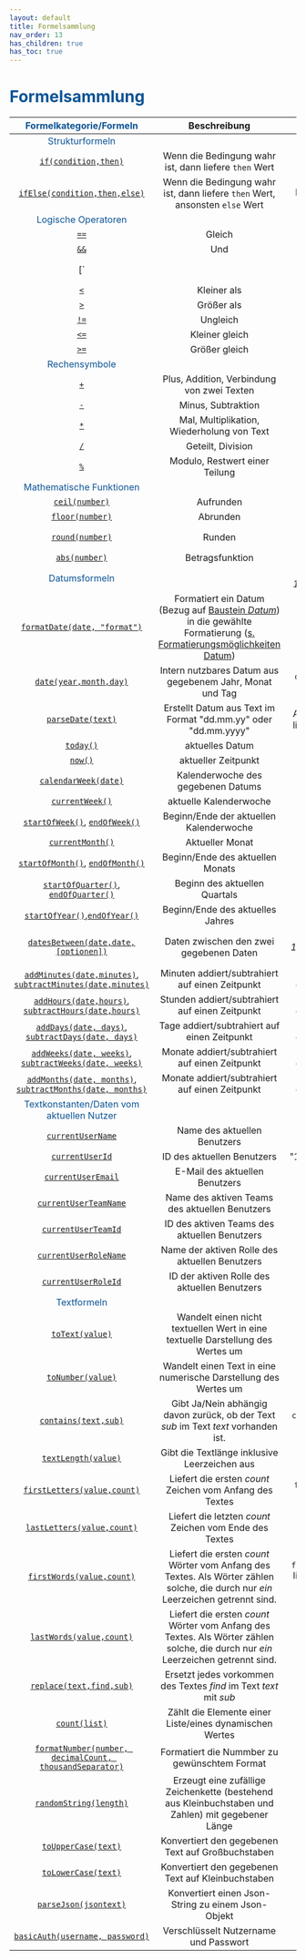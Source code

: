 ```yaml
---
layout: default
title: Formelsammlung
nav_order: 13
has_children: true
has_toc: true
---
```


# <span style="color:#0b5394">**Formelsammlung**</span>

|<span style="color:#0b5394">Formelkategorie/Formeln</span> | Beschreibung | Beispiel
|:------:              |:------------:            |:------------:
|<span style="color:#0b5394">Strukturformeln</span>|<span></span>|<span></span>
| [`if(condition,then)`](/docs/formulas/childs/other-formulas.html#strukturformel)   | Wenn die Bedingung wahr ist, dann liefere `then` Wert| `if(1==1, "wahr")` liefert "wahr"
| [`ifElse(condition,then,else)`](/docs/formulas/childs/other-formulas.html#strukturformel) | Wenn die Bedingung wahr ist, dann liefere `then` Wert, ansonsten `else` Wert | `ifElse(1==1, "wahr", "falsch")` liefert "wahr", `ifElse(1==2, "wahr", "falsch")` liefert "falsch"
|<span style="color:#0b5394">Logische Operatoren</span>  |<span></span>|<span></span>
| [`==`](/docs/formulas/childs/other-formulas.html#operatoren)            |Gleich               |`1 == 2` liefert false
| [`&&`](/docs/formulas/childs/other-formulas.html#operatoren)            |Und                  |`1 == 1 && 2 == 2` liefert true
| [`||`](/docs/formulas/childs/other-formulas.html#operatoren)            |Oder                 |`1 == 1 || 2 == 3` liefert true
| [`<`](/docs/formulas/childs/other-formulas.html#operatoren)             |Kleiner als          |`1 < 2` liefert true
| [`>`](/docs/formulas/childs/other-formulas.html#operatoren)             |Größer als           |`1 > 2` liefert false
| [`!=`](/docs/formulas/childs/other-formulas.html#operatoren)            |Ungleich             |`1 != 2` liefert true
| [`<=`](/docs/formulas/childs/other-formulas.html#operatoren)            |Kleiner gleich       |`1 <= 2` liefert true
| [`>=`](/docs/formulas/childs/other-formulas.html#operatoren)            |Größer gleich        |`1 >= 2` liefert false
|<span style="color:#0b5394">Rechensymbole</span>|<span></span>|<span></span>
| [`+`](/docs/formulas/childs/other-formulas.html#rechensymbole)             |Plus, Addition, Verbindung von zwei Texten      |`1 + 2` liefert 3, `"Hallo " + "Welt"` liefert "Hallo Welt"
| [`-`](/docs/formulas/childs/other-formulas.html#rechensymbole)             |Minus, Subtraktion   |`1 - 2` liefert -1
| [`*`](/docs/formulas/childs/other-formulas.html#rechensymbole)             |Mal, Multiplikation, Wiederholung von Text  |`2 * 3` liefert 6, `"Hallo " * 3` liefert "Hallo Hallo Hallo "
| [`/`](/docs/formulas/childs/other-formulas.html#rechensymbole)             |Geteilt, Division    |`6 / 2` liefert 3
| [`%`](/docs/formulas/childs/other-formulas.html#rechensymbole)             |Modulo, Restwert einer Teilung |`5 % 2` liefert 1
|<span style="color:#0b5394">Mathematische Funktionen</span>|<span></span>|<span></span>
|[`ceil(number)`](/docs/formulas/childs/number-formulas.html#zahlenformeln)             |Aufrunden            | `ceil(3.1)` liefert 4
|[`floor(number)`](/docs/formulas/childs/number-formulas.html#zahlenformeln)            |Abrunden             | `floor(3.9)` liefert 3
|[`round(number)`](/docs/formulas/childs/number-formulas.html#zahlenformeln)            |Runden               | `round(3.499)` liefert 3, `round(3.511)` liefert 4 
|[`abs(number)`](/docs/formulas/childs/number-formulas.html#zahlenformeln)              |Betragsfunktion      | `abs(-4)` liefert 4
|<span style="color:#0b5394">Datumsformeln</span>|<span></span>|(Beispiel Berechnungszeitpunkt: *15.06.2021 (Dienstag)* um 8:00 Uhr)
| [`formatDate(date, "format")`](/docs/formulas/childs/date-formulas.html#formatdate) | Formatiert ein Datum (Bezug auf [Baustein *Datum*](/docs/record-spec-settings/grand-childs-form/date.html)) in die gewählte Formatierung ([s. Formatierungsmöglichkeiten Datum](/docs/formulas/childs/date-formulas.html#formatierungsmöglichkeiten-bei-formatdate)) | `formatDate(today(), "dd.MM.yyyy")` liefert *15.06.2021*
|[`date(year,month,day)`](/docs/formulas/childs/date-formulas.html#datumsformeln-zum-erzeugen-von-daten ) | Intern nutzbares Datum aus gegebenem Jahr, Monat und Tag| `date(2021,06,15)` liefert *15.06.2021 00:00:00.000000*
|[`parseDate(text)`](/docs/formulas/childs/date-formulas.html#datumsformeln-zum-erzeugen-von-daten)  |Erstellt Datum aus Text im Format "dd.mm.yy" oder "dd.mm.yyyy"| Aufruf von "parseDate(15.06.2021)" liefert *15.06.2021 00:00:00.000000*
| [`today()`](/docs/formulas/childs/date-formulas.html#datumsformeln-zum-erzeugen-von-daten)     | aktuelles Datum | *15.06.2021 00:00:00.000000*
| [`now()`](/docs/formulas/childs/date-formulas.html#datumsformeln-zum-erzeugen-von-daten)     | aktueller Zeitpunkt | *15.06.2021 08:00:00.000000*
| [`calendarWeek(date)`](/docs/formulas/childs/date-formulas.html#datumsformeln-zu-kalenderwochen) | Kalenderwoche des gegebenen Datums| *24*
| [`currentWeek()`](/docs/formulas/childs/date-formulas.html#datumsformeln-zu-kalenderwochen)| aktuelle Kalenderwoche | *2021-W24*
|[`startOfWeek()`](/docs/formulas/childs/date-formulas.html#datumsformeln-zum-erzeugen-von-daten), [`endOfWeek()`](/docs/formulas/childs/date-formulas.html#datumsformeln-zum-erzeugen-von-daten)| Beginn/Ende der aktuellen Kalenderwoche |*14.06.2021 00:00:00.000000*, *20.06.2021 00:00:00.000000* 
| [`currentMonth()`]() | Aktueller Monat  | *2021-06*
|[`startOfMonth()`](/docs/formulas/childs/date-formulas.html#datumsformeln-zum-erzeugen-von-daten), [`endOfMonth()`](/docs/formulas/childs/date-formulas.html#datumsformeln-zum-erzeugen-von-daten)| Beginn/Ende des aktuellen Monats | *01.04.2021 00:00:00.000000*, *30.06.2021 00:00:00.000000*
| [`startOfQuarter()`](/docs/formulas/childs/date-formulas.html#datumsformeln-zum-erzeugen-von-daten), [`endOfQuarter()`](/docs/formulas/childs/date-formulas.html#datumsformeln-zum-erzeugen-von-daten)   | Beginn des aktuellen Quartals     | *01.04.2021 00:00:00.000000*, *30.06.2021 00:00:00.000000*
| [`startOfYear()`](/docs/formulas/childs/date-formulas.html#datumsformeln-zum-erzeugen-von-daten),[`endOfYear()`](/docs/formulas/childs/date-formulas.html#datumsformeln-zum-erzeugen-von-daten) | Beginn/Ende des aktuelles Jahres       | *01.01.2021 00:00:00.000000*, *31.12.2021 00:00:00.000000*
| [`datesBetween(date,date,[optionen])`](/docs/formulas/childs/date-formulas.html#weitere-datumsformeln) | Daten zwischen den zwei gegebenen Daten| *[15.06.2021, 16.06.2021, 17.06.2021, 18.06.2021]* Bei Angabe vom *18.06.2021* als zweites Datum 
| [`addMinutes(date,minutes)`](/docs/formulas/childs/date-formulas.html#datumsformeln-zum-errechnen-von-daten), [`subtractMinutes(date,minutes)`](/docs/formulas/childs/date-formulas.html#datumsformeln-zum-errechnen-von-daten)  | Minuten addiert/subtrahiert auf einen Zeitpunkt | Aufruf von "addMinutes(today(),1)" ergibt *15.06.2021 8:01:00.000000*
| [`addHours(date,hours)`](/docs/formulas/childs/date-formulas.html#datumsformeln-zum-errechnen-von-daten), [`subtractHours(date,hours)`](/docs/formulas/childs/date-formulas.html#datumsformeln-zum-errechnen-von-daten)    | Stunden addiert/subtrahiert auf einen Zeitpunkt | Aufruf von "addHours(today(),1)" ergibt *15.06.2021 9:00:00.000000*
| [`addDays(date, days)`](/docs/formulas/childs/date-formulas.html#datumsformeln-zum-errechnen-von-daten), [`subtractDays(date, days)`](/docs/formulas/childs/date-formulas.html#datumsformeln-zum-errechnen-von-daten)       | Tage addiert/subtrahiert auf einen Zeitpunkt | Aufruf von "addDays(today(),1)" ergibt *16.06.2021 8:00:00.000000*
| [`addWeeks(date, weeks)`](/docs/formulas/childs/date-formulas.html#datumsformeln-zum-errechnen-von-daten), [`subtractWeeks(date, weeks)`](/docs/formulas/childs/date-formulas.html#datumsformeln-zum-errechnen-von-daten)     | Monate addiert/subtrahiert auf einen Zeitpunkt | Aufruf von "addWeeks(today(),1)" ergibt *22.06.2021 8:00:00.000000*
| [`addMonths(date, months)`](/docs/formulas/childs/date-formulas.html#datumsformeln-zum-errechnen-von-daten), [`subtractMonths(date, months)`](/docs/formulas/childs/date-formulas.html#datumsformeln-zum-errechnen-von-daten)   | Monate addiert/subtrahiert auf einen Zeitpunkt | Aufruf von "addMonths(today(),1)" ergibt *15.07.2021 8:00:00.000000*
|<span style="color:#0b5394">Textkonstanten/Daten vom aktuellen Nutzer </span>|<span></span>|<span></span> 
| [`currentUserName`](/docs/formulas/childs/text-formulas.html#textkonstanten)       | Name des aktuellen Benutzers   | "Max Mustermann"
| [`currentUserId`](/docs/formulas/childs/text-formulas.html#textkonstanten)         | ID des aktuellen Benutzers     | "123abc123abc123abc123abc1231"
| [`currentUserEmail`](/docs/formulas/childs/text-formulas.html#textkonstanten)      | E-Mail des aktuellen Benutzers | "max.mustermann@mail.de"
| [`currentUserTeamName`](/docs/formulas/childs/text-formulas.html#textkonstanten)   | Name des aktiven Teams des aktuellen Benutzers | "Team 1"
| [`currentUserTeamId`](/docs/formulas/childs/text-formulas.html#textkonstanten)     | ID des aktiven Teams des aktuellen Benutzers | "123ab123"
| [`currentUserRoleName`](/docs/formulas/childs/text-formulas.html#textkonstanten)   | Name der aktiven Rolle des aktuellen Benutzers | "Admin"
| [`currentUserRoleId`](/docs/formulas/childs/text-formulas.html#textkonstanten)     | ID der aktiven Rolle des aktuellen Benutzers | "1234abcd"
|<span style="color:#0b5394">Textformeln</span>|<span></span>|<span></span> 
| [`toText(value)`](/docs/formulas/childs/text-formulas.html#textformeln-1)  | Wandelt einen nicht textuellen Wert in eine textuelle Darstellung des Wertes um | `toText(123)` liefert "123"
| [`toNumber(value)`](/docs/formulas/childs/number-formulas.html#zahlenformeln) | Wandelt einen Text in eine numerische Darstellung des Wertes um | `toNumber("123")` liefert 123
| [`contains(text,sub)`](/docs/formulas/childs/text-formulas.html#textbezogene-formeln) | Gibt Ja/Nein abhängig davon zurück, ob der Text *sub* im Text *text* vorhanden ist. | `contains("Hallo Welt","Welt")`  liefert true
| [`textLength(value)`](/docs/formulas/childs/text-formulas.html#textbezogene-formeln)  | Gibt die Textlänge inklusive Leerzeichen aus | `textLength("Hallo Welt")` liefert 10
| [`firstLetters(value,count)`](/docs/formulas/childs/text-formulas.html#textformeln-1) | Liefert die ersten *count* Zeichen vom Anfang des Textes | `firstLetters("Hallo Welt",5)` liefert "Hallo"
| [`lastLetters(value,count)`](/docs/formulas/childs/text-formulas.html#textformeln-1) | Liefert die letzten *count* Zeichen vom Ende des Textes | `lastLetters("Hallo Welt",4)` liefert "Welt"
| [`firstWords(value,count)`](/docs/formulas/childs/text-formulas.html#textformeln-1) | Liefert die ersten *count* Wörter vom Anfang des Textes. Als Wörter zählen solche, die durch nur *ein* Leerzeichen getrennt sind. | `firstWords("Hallo du große Welt",2)` liefert "Hallo du", `firstWords("Hallo,  du große Welt",2)` liefert "Hallo  du"
| [`lastWords(value,count)`](/docs/formulas/childs/text-formulas.html#textformeln-1) | Liefert die ersten *count* Wörter vom Anfang des Textes. Als Wörter zählen solche, die durch nur *ein* Leerzeichen getrennt sind. | *Der Stopp der Zählung erfolgt nach einem Leerzeichen und nur nach einem Leerzeichen*
| [`replace(text,find,sub)`](/docs/formulas/childs/text-formulas.html#textformeln-1) | Ersetzt jedes vorkommen des Textes *find* im Text *text* mit *sub* | `replace("Hallo Welt", "Welt", "Mond")` liefert "Hallo Mond"
| [`count(list)`](/docs/formulas/childs/number-formulas.html#zahlenformeln) | Zählt die Elemente einer Liste/eines dynamischen Wertes | `count([1,2,4])` liefert 3
| [`formatNumber(number, decimalCount, thousandSeparator)`](/docs/formulas/childs/text-formulas.html#textformeln-1) | Formatiert die Nummber zu gewünschtem Format | `formatNumber(1000,2,true)` das Ergebnis *1.000,00*  
| [`randomString(length)`](/docs/formulas/childs/text-formulas.html#textformeln-1) | Erzeugt eine zufällige Zeichenkette (bestehend aus Kleinbuchstaben und Zahlen) mit gegebener Länge  | `randomString(10)` könnte z.B. "f49gf623bk" liefern
| [`toUpperCase(text)`](/docs/formulas/childs/text-formulas.html#textformeln-1)  | Konvertiert den gegebenen Text auf Großbuchstaben | `toUpperCase("Hallo Welt")` liefert "HALLO WELT"
| [`toLowerCase(text)`](/docs/formulas/childs/text-formulas.html#textformeln-1)  | Konvertiert den gegebenen Text auf Kleinbuchstaben | `toLowerCase("Hallo Welt")` liefert "hallo welt"
| [`parseJson(jsontext)`](/docs/formulas/childs/text-formulas.html#textformeln-1) | Konvertiert einen Json-String zu einem Json-Objekt | <span></span>
| [`basicAuth(username, password)`](/docs/formulas/childs/text-formulas.html#textformeln-1) | Verschlüsselt Nutzername und Passwort  | <span></span>